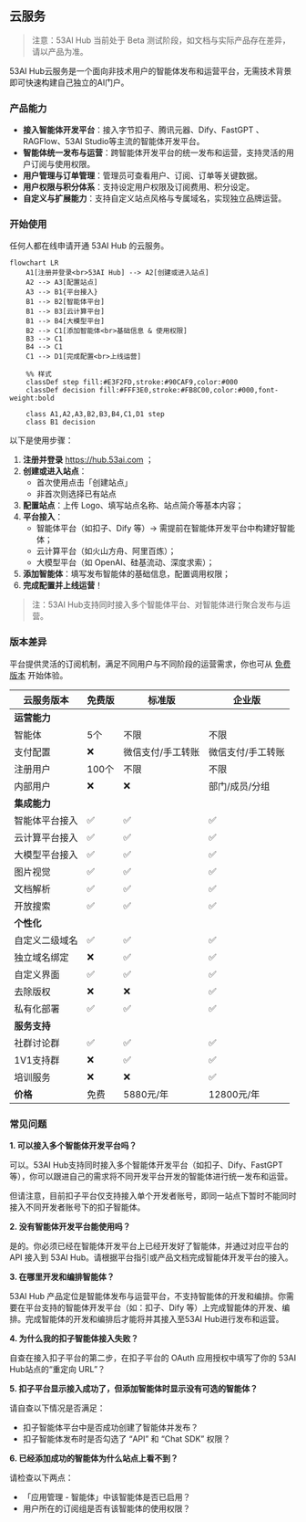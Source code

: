 ## 云服务

> 注意：53AI Hub 当前处于 Beta 测试阶段，如文档与实际产品存在差异，请以产品为准。

53AI Hub云服务是一个面向非技术用户的智能体发布和运营平台，无需技术背景即可快速构建自己独立的AI门户。

### 产品能力

- **接入智能体开发平台**：接入字节扣子、腾讯元器、Dify、FastGPT 、RAGFlow、53AI Studio等主流的智能体开发平台。
- **智能体统一发布与运营**：跨智能体开发平台的统一发布和运营，支持灵活的用户订阅与使用权限。
- **用户管理与订单管理**：管理员可查看用户、订阅、订单等关键数据。
- **用户权限与积分体系**：支持设定用户权限及订阅费用、积分设定。
- **自定义与扩展能力**：支持自定义站点风格与专属域名，实现独立品牌运营。

### 开始使用

任何人都在线申请开通 53AI Hub 的云服务。

```mermaid
flowchart LR
    A1[注册并登录<br>53AI Hub] --> A2[创建或进入站点]
    A2 --> A3[配置站点]
    A3 --> B1{平台接入}
    B1 --> B2[智能体平台]
    B1 --> B3[云计算平台]
    B1 --> B4[大模型平台]
    B2 --> C1[添加智能体<br>基础信息 & 使用权限]
    B3 --> C1
    B4 --> C1
    C1 --> D1[完成配置<br>上线运营]

    %% 样式
    classDef step fill:#E3F2FD,stroke:#90CAF9,color:#000
    classDef decision fill:#FFF3E0,stroke:#FB8C00,color:#000,font-weight:bold

    class A1,A2,A3,B2,B3,B4,C1,D1 step
    class B1 decision
```

以下是使用步骤：

1. **注册并登录** https://hub.53ai.com ；
2. **创建或进入站点**：
   - 首次使用点击「创建站点」
   - 非首次则选择已有站点
3. **配置站点**：上传 Logo、填写站点名称、站点简介等基本内容；
4. **平台接入**：
   - 智能体平台（如扣子、Dify 等）→ 需提前在智能体开发平台中构建好智能体；
   - 云计算平台（如火山方舟、阿里百炼）；
   - 大模型平台（如 OpenAI、硅基流动、深度求索）；
5. **添加智能体**：填写发布智能体的基础信息，配置调用权限；
6. **完成配置并上线运营**！

> 注：53AI Hub支持同时接入多个智能体平台、对智能体进行聚合发布与运营。

### 版本差异

平台提供灵活的订阅机制，满足不同用户与不同阶段的运营需求，你也可从 [免费版本](http://hub.53ai.com) 开始体验。


| 云服务版本     | 免费版 | 标准版            | 企业版            |
| -------------- | ------ | ----------------- | ----------------- |
| **运营能力**   |        |                   |                   |
| 智能体         | 5个    | 不限              | 不限              |
| 支付配置       | ❌     | 微信支付/手工转账 | 微信支付/手工转账 |
| 注册用户       | 100个  | 不限              | 不限              |
| 内部用户       | ❌     | ❌                | 部门/成员/分组    |
| **集成能力**   |        |                   |                   |
| 智能体平台接入 | ✅     | ✅                | ✅                |
| 云计算平台接入 | ✅     | ✅                | ✅                |
| 大模型平台接入 | ✅     | ✅                | ✅                |
| 图片视觉       | ✅     | ✅                | ✅                |
| 文档解析       | ✅     | ✅                | ✅                |
| 开放搜索       | ✅     | ✅                | ✅                |
| **个性化**     |        |                   |                   |
| 自定义二级域名 | ✅     | ✅                | ✅                |
| 独立域名绑定   | ❌     | ✅                | ✅                |
| 自定义界面     | ✅     | ✅                | ✅                |
| 去除版权       | ❌     | ❌                | ✅                |
| 私有化部署     | ✅     | ✅                | ✅                |
| **服务支持**   |        |                   |                   |
| 社群讨论群     | ✅     | ✅                | ✅                |
| 1V1支持群      | ❌     | ✅                | ✅                |
| 培训服务       | ❌     | ❌                | ✅                |
| **价格**       | 免费   | 5880元/年         | 12800元/年        |

### 常见问题

**1. 可以接入多个智能体开发平台吗？**

可以。53AI Hub支持同时接入多个智能体开发平台（如扣子、Dify、FastGPT 等），你可以跟进自己的需求将不同开发平台开发的智能体进行统一发布和运营。

但请注意，目前扣子平台仅支持接入单个开发者账号，即同一站点下暂时不能同时接入不同开发者账号下的扣子智能体。

**2. 没有智能体开发平台能使用吗？**

是的。你必须已经在智能体开发平台上已经开发好了智能体，并通过对应平台的 API 接入到 53AI Hub。请根据平台指引或产品文档完成智能体开发平台的接入。

**3. 在哪里开发和编排智能体？**

53AI Hub 产品定位是智能体发布与运营平台，不支持智能体的开发和编排。你需要在平台支持的智能体开发平台（如：扣子、Dify 等）上完成智能体的开发、编排。完成智能体的开发和编排后才能将并其接入至53AI Hub进行发布和运营。

**4. 为什么我的扣子智能体接入失败？**

自查在接入扣子平台的第二步，在扣子平台的 OAuth 应用授权中填写了你的 53AI Hub站点的“重定向 URL”？

**5. 扣子平台显示接入成功了，但添加智能体时显示没有可选的智能体？**

请自查以下情况是否满足：

- 扣子智能体平台中是否成功创建了智能体并发布？
- 扣子智能体发布时是否勾选了 “API” 和 “Chat SDK” 权限？

**6. 已经添加成功的智能体为什么站点上看不到？**

请检查以下两点：

- 「应用管理 - 智能体」中该智能体是否已启用？
- 用户所在的订阅组是否有该智能体的使用权限？
